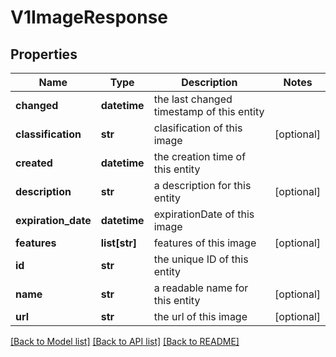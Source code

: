 # V1ImageResponse

## Properties
Name | Type | Description | Notes
------------ | ------------- | ------------- | -------------
**changed** | **datetime** | the last changed timestamp of this entity | 
**classification** | **str** | clasification of this image | [optional] 
**created** | **datetime** | the creation time of this entity | 
**description** | **str** | a description for this entity | [optional] 
**expiration_date** | **datetime** | expirationDate of this image | 
**features** | **list[str]** | features of this image | [optional] 
**id** | **str** | the unique ID of this entity | 
**name** | **str** | a readable name for this entity | [optional] 
**url** | **str** | the url of this image | [optional] 

[[Back to Model list]](../README.md#documentation-for-models) [[Back to API list]](../README.md#documentation-for-api-endpoints) [[Back to README]](../README.md)


